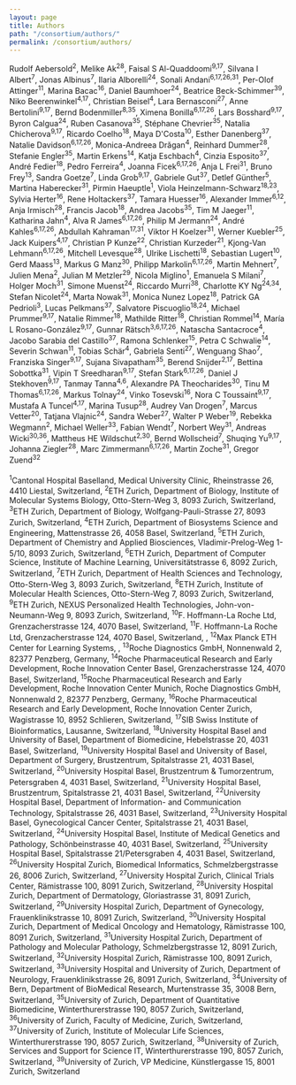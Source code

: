 ```yaml
---
layout: page
title: Authors
path: "/consortium/authors/"
permalink: /consortium/authors/
---
```


<div class="justify">
   Rudolf Aebersold<sup>2</sup>, Melike Ak<sup>28</sup>, Faisal S Al-Quaddoomi<sup>9,17</sup>, Silvana I Albert<sup>7</sup>, Jonas Albinus<sup>7</sup>, Ilaria Alborelli<sup>24</sup>, Sonali Andani<sup>6,17,26,31</sup>, Per-Olof Attinger<sup>11</sup>, Marina Bacac<sup>16</sup>, Daniel Baumhoer<sup>24</sup>, Beatrice Beck-Schimmer<sup>39</sup>, Niko Beerenwinkel<sup>4,17</sup>, Christian Beisel<sup>4</sup>, Lara Bernasconi<sup>27</sup>, Anne Bertolini<sup>9,17</sup>, Bernd Bodenmiller<sup>8,35</sup>, Ximena Bonilla<sup>6,17,26</sup>, Lars Bosshard<sup>9,17</sup>, Byron Calgua<sup>24</sup>, Ruben Casanova<sup>35</sup>, Stéphane Chevrier<sup>35</sup>, Natalia Chicherova<sup>9,17</sup>, Ricardo Coelho<sup>18</sup>, Maya D'Costa<sup>10</sup>, Esther Danenberg<sup>37</sup>, Natalie Davidson<sup>6,17,26</sup>, Monica-Andreea Drăgan<sup>4</sup>, Reinhard Dummer<sup>28</sup>, Stefanie Engler<sup>35</sup>, Martin Erkens<sup>14</sup>, Katja Eschbach<sup>4</sup>, Cinzia Esposito<sup>37</sup>, André Fedier<sup>18</sup>, Pedro Ferreira<sup>4</sup>, Joanna Ficek<sup>6,17,26</sup>, Anja L Frei<sup>31</sup>, Bruno Frey<sup>13</sup>, Sandra Goetze<sup>7</sup>, Linda Grob<sup>9,17</sup>, Gabriele Gut<sup>37</sup>, Detlef Günther<sup>5</sup>, Martina Haberecker<sup>31</sup>, Pirmin Haeuptle<sup>1</sup>, Viola Heinzelmann-Schwarz<sup>18,23</sup>, Sylvia Herter<sup>16</sup>, Rene Holtackers<sup>37</sup>, Tamara Huesser<sup>16</sup>, Alexander Immer<sup>6,12</sup>, Anja Irmisch<sup>28</sup>, Francis Jacob<sup>18</sup>, Andrea Jacobs<sup>35</sup>, Tim M Jaeger<sup>11</sup>, Katharina Jahn<sup>4</sup>, Alva R James<sup>6,17,26</sup>, Philip M Jermann<sup>24</sup>, André Kahles<sup>6,17,26</sup>, Abdullah Kahraman<sup>17,31</sup>, Viktor H Koelzer<sup>31</sup>, Werner Kuebler<sup>25</sup>, Jack Kuipers<sup>4,17</sup>, Christian P Kunze<sup>22</sup>, Christian Kurzeder<sup>21</sup>, Kjong-Van Lehmann<sup>6,17,26</sup>, Mitchell Levesque<sup>28</sup>, Ulrike Lischetti<sup>18</sup>, Sebastian Lugert<sup>10</sup>, Gerd Maass<sup>13</sup>, Markus G Manz<sup>30</sup>, Philipp Markolin<sup>6,17,26</sup>, Martin Mehnert<sup>7</sup>, Julien Mena<sup>2</sup>, Julian M Metzler<sup>29</sup>, Nicola Miglino<sup>1</sup>, Emanuela S Milani<sup>7</sup>, Holger Moch<sup>31</sup>, Simone Muenst<sup>24</sup>, Riccardo Murri<sup>38</sup>, Charlotte KY Ng<sup>24,34</sup>, Stefan Nicolet<sup>24</sup>, Marta Nowak<sup>31</sup>, Monica Nunez Lopez<sup>18</sup>, Patrick GA Pedrioli<sup>3</sup>, Lucas Pelkmans<sup>37</sup>, Salvatore Piscuoglio<sup>18,24</sup>, Michael Prummer<sup>9,17</sup>, Natalie Rimmer<sup>18</sup>, Mathilde Ritter<sup>18</sup>, Christian Rommel<sup>14</sup>, María L Rosano-González<sup>9,17</sup>, Gunnar Rätsch<sup>3,6,17,26</sup>, Natascha Santacroce<sup>4</sup>, Jacobo Sarabia del Castillo<sup>37</sup>, Ramona Schlenker<sup>15</sup>, Petra C Schwalie<sup>14</sup>, Severin Schwan<sup>11</sup>, Tobias Schär<sup>4</sup>, Gabriela Senti<sup>27</sup>, Wenguang Shao<sup>7</sup>, Franziska Singer<sup>9,17</sup>, Sujana Sivapatham<sup>35</sup>, Berend Snijder<sup>2,17</sup>, Bettina Sobottka<sup>31</sup>, Vipin T Sreedharan<sup>9,17</sup>, Stefan Stark<sup>6,17,26</sup>, Daniel J Stekhoven<sup>9,17</sup>, Tanmay Tanna<sup>4,6</sup>, Alexandre PA Theocharides<sup>30</sup>, Tinu M Thomas<sup>6,17,26</sup>, Markus Tolnay<sup>24</sup>, Vinko Tosevski<sup>16</sup>, Nora C Toussaint<sup>9,17</sup>, Mustafa A Tuncel<sup>4,17</sup>, Marina Tusup<sup>28</sup>, Audrey Van Drogen<sup>7</sup>, Marcus Vetter<sup>20</sup>, Tatjana Vlajnic<sup>24</sup>, Sandra Weber<sup>27</sup>, Walter P Weber<sup>19</sup>, Rebekka Wegmann<sup>2</sup>, Michael Weller<sup>33</sup>, Fabian Wendt<sup>7</sup>, Norbert Wey<sup>31</sup>, Andreas Wicki<sup>30,36</sup>, Mattheus HE Wildschut<sup>2,30</sup>, Bernd Wollscheid<sup>7</sup>, Shuqing Yu<sup>9,17</sup>, Johanna Ziegler<sup>28</sup>, Marc Zimmermann<sup>6,17,26</sup>, Martin Zoche<sup>31</sup>, Gregor Zuend<sup>32</sup><br><br>
<sup>1</sup>Cantonal Hospital Baselland, Medical University Clinic, Rheinstrasse 26, 4410 Liestal, Switzerland, <sup>2</sup>ETH Zurich, Department of Biology, Institute of Molecular Systems Biology, Otto-Stern-Weg 3, 8093 Zurich, Switzerland, <sup>3</sup>ETH Zurich, Department of Biology, Wolfgang-Pauli-Strasse 27, 8093 Zurich, Switzerland, <sup>4</sup>ETH Zurich, Department of Biosystems Science and Engineering, Mattenstrasse 26, 4058 Basel, Switzerland, <sup>5</sup>ETH Zurich, Department of Chemistry and Applied Biosciences, Vladimir-Prelog-Weg 1-5/10, 8093 Zurich, Switzerland, <sup>6</sup>ETH Zurich, Department of Computer Science, Institute of Machine Learning, Universitätstrasse 6, 8092 Zurich, Switzerland, <sup>7</sup>ETH Zurich, Department of Health Sciences and Technology, Otto-Stern-Weg 3, 8093 Zurich, Switzerland, <sup>8</sup>ETH Zurich, Institute of Molecular Health Sciences, Otto-Stern-Weg 7, 8093 Zurich, Switzerland, <sup>9</sup>ETH Zurich, NEXUS Personalized Health Technologies, John-von-Neumann-Weg 9, 8093 Zurich, Switzerland, <sup>10</sup>F. Hoffmann-La Roche Ltd, Grenzacherstrasse 124, 4070 Basel, Switzerland, <sup>11</sup>F. Hoffmann-La Roche Ltd, Grenzacherstrasse 124, 4070 Basel, Switzerland, , <sup>12</sup>Max Planck ETH Center for Learning Systems, , <sup>13</sup>Roche Diagnostics GmbH, Nonnenwald 2, 82377 Penzberg, Germany, <sup>14</sup>Roche Pharmaceutical Research and Early Development, Roche Innovation Center Basel, Grenzacherstrasse 124, 4070 Basel, Switzerland, <sup>15</sup>Roche Pharmaceutical Research and Early Development, Roche Innovation Center Munich, Roche Diagnostics GmbH, Nonnenwald 2, 82377 Penzberg, Germany, <sup>16</sup>Roche Pharmaceutical Research and Early Development, Roche Innovation Center Zurich, Wagistrasse 10, 8952 Schlieren, Switzerland, <sup>17</sup>SIB Swiss Institute of Bioinformatics, Lausanne, Switzerland, <sup>18</sup>University Hospital Basel and University of Basel, Department of Biomedicine, Hebelstrasse 20, 4031 Basel, Switzerland, <sup>19</sup>University Hospital Basel and University of Basel, Department of Surgery, Brustzentrum, Spitalstrasse 21, 4031 Basel, Switzerland, <sup>20</sup>University Hospital Basel, Brustzentrum & Tumorzentrum, Petersgraben 4, 4031 Basel, Switzerland, <sup>21</sup>University Hospital Basel, Brustzentrum, Spitalstrasse 21, 4031 Basel, Switzerland, <sup>22</sup>University Hospital Basel, Department of Information- and Communication Technology, Spitalstrasse 26, 4031 Basel, Switzerland, <sup>23</sup>University Hospital Basel, Gynecological Cancer Center, Spitalstrasse 21, 4031 Basel, Switzerland, <sup>24</sup>University Hospital Basel, Institute of Medical Genetics and Pathology, Schönbeinstrasse 40, 4031 Basel, Switzerland, <sup>25</sup>University Hospital Basel, Spitalstrasse 21/Petersgraben 4, 4031 Basel, Switzerland, <sup>26</sup>University Hospital Zurich, Biomedical Informatics, Schmelzbergstrasse 26, 8006 Zurich, Switzerland, <sup>27</sup>University Hospital Zurich, Clinical Trials Center, Rämistrasse 100, 8091 Zurich, Switzerland, <sup>28</sup>University Hospital Zurich, Department of Dermatology, Gloriastrasse 31, 8091 Zurich, Switzerland, <sup>29</sup>University Hospital Zurich, Department of Gynecology, Frauenklinikstrasse 10, 8091 Zurich, Switzerland, <sup>30</sup>University Hospital Zurich, Department of Medical Oncology and Hematology, Rämistrasse 100, 8091 Zurich, Switzerland, <sup>31</sup>University Hospital Zurich, Department of Pathology and Molecular Pathology, Schmelzbergstrasse 12, 8091 Zurich, Switzerland, <sup>32</sup>University Hospital Zurich, Rämistrasse 100, 8091 Zurich, Switzerland, <sup>33</sup>University Hospital and University of Zurich, Department of Neurology, Frauenklinikstrasse 26, 8091 Zurich, Switzerland, <sup>34</sup>University of Bern, Department of BioMedical Research, Murtenstrasse 35, 3008 Bern, Switzerland, <sup>35</sup>University of Zurich, Department of Quantitative Biomedicine, Winterthurerstrasse 190, 8057 Zurich, Switzerland, <sup>36</sup>University of Zurich, Faculty of Medicine, Zurich, Switzerland, <sup>37</sup>University of Zurich, Institute of Molecular Life Sciences, Winterthurerstrasse 190, 8057 Zurich, Switzerland, <sup>38</sup>University of Zurich, Services and Support for Science IT, Winterthurerstrasse 190, 8057 Zurich, Switzerland, <sup>39</sup>University of Zurich, VP Medicine, Künstlergasse 15, 8001 Zurich, Switzerland
</div>
